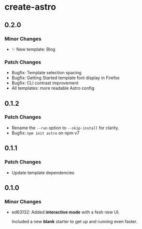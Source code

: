 # create-astro

## 0.2.0

### Minor Changes

- ✨ New template: Blog

### Patch Changes

- Bugfix: Template selection spacing
- Bugfix: Getting Started template font display in Firefox
- Bugfix: CLI contrast improvement
- All templates: more readable Astro config

## 0.1.2

### Patch Changes

- Rename the `--run` option to `--skip-install` for clarity.
- Bugfix: `npm init astro` on npm v7

## 0.1.1

### Patch Changes

- Update template dependencies

## 0.1.0

### Minor Changes

- ed63132: Added **interactive mode** with a fesh new UI.

  Included a new **blank** starter to get up and running even faster.
